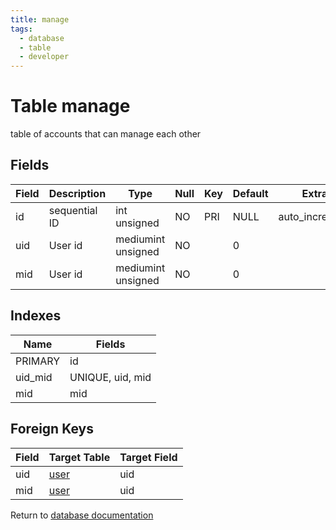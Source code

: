 ```yaml
---
title: manage
tags:
  - database
  - table
  - developer
---
```

# Table manage

table of accounts that can manage each other

## Fields

| Field | Description   | Type               | Null | Key | Default | Extra          |
| ----- | ------------- | ------------------ | ---- | --- | ------- | -------------- |
| id    | sequential ID | int unsigned       | NO   | PRI | NULL    | auto_increment |
| uid   | User id       | mediumint unsigned | NO   |     | 0       |                |
| mid   | User id       | mediumint unsigned | NO   |     | 0       |                |

## Indexes

| Name    | Fields           |
| ------- | ---------------- |
| PRIMARY | id               |
| uid_mid | UNIQUE, uid, mid |
| mid     | mid              |

## Foreign Keys

| Field | Target Table                   | Target Field |
| ----- | ------------------------------ | ------------ |
| uid   | [user](/spec/database/db_user) | uid          |
| mid   | [user](/spec/database/db_user) | uid          |

Return to [database documentation](/spec/database/)
